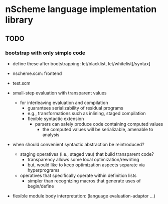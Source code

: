 # nScheme language implementation library

## TODO

### bootstrap with only simple code

* define these after bootstrapping: let/blacklist, let/whitelist[/syntax]

* nscheme.scm: frontend
* test.scm

* small-step evaluation with transparent values
  * for interleaving evaluation and compilation
    * guarantees serializability of residual programs
    * e.g., transformations such as inlining, staged compilation
    * flexible syntactic extension
      * parsers can safely produce code containing computed values
        * the computed values will be serializable, amenable to analysis

* when should convenient syntactic abstraction be reintroduced?
  * staging operatives (i.e., staged vau) that build transparent code?
    * transparency allows some local optimization/rewriting
    * but, would like to keep optimization aspects separate via hyperprograms
  * operatives that specifically operate within definition lists
    * simpler than recognizing macros that generate uses of begin/define

* flexible module body interpretation: (language evaluation-adaptor ...)
